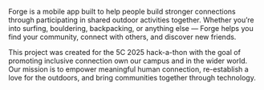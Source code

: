Forge is a mobile app built to help people build stronger connections through participating in shared outdoor activities together. Whether you’re into surfing, bouldering, backpacking, or anything else — Forge helps you find your community, connect with others, and discover new friends.

This project was created for the 5C 2025 hack-a-thon with the goal of promoting inclusive connection own our campus and in the wider world. Our mission is to empower meaningful human connection, re-establish a love for the outdoors, and bring communities together through technology.
